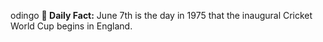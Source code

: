 odingo
**<b>📌 Daily Fact:</b>** June 7th is the day in 1975 that the inaugural Cricket World Cup begins in England.
